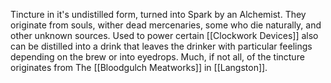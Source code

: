 Tincture in it's undistilled form, turned into Spark by an Alchemist. They originate from souls, wither dead mercenaries, some who die naturally, and other unknown sources. Used to power certain [[Clockwork Devices]] also can be distilled into a drink that leaves the drinker with particular feelings depending on the brew or into eyedrops. Much, if not all, of the tincture originates from The [[Bloodgulch Meatworks]] in [[Langston]].